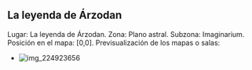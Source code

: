 ## La leyenda de Árzodan
Lugar: La leyenda de Árzodan.
Zona: Plano astral.
Subzona: Imaginarium.
Posición en el mapa: [0,0].
Previsualización de los mapas o salas:
- ![img_224923656](https://media.discordapp.net/attachments/1115311447145193482/1115355412229791794/224923656.jpg)